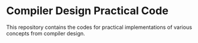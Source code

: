 # Compiler Design Practical Code

This repository contains the codes for practical implementations of various concepts from compiler design.
